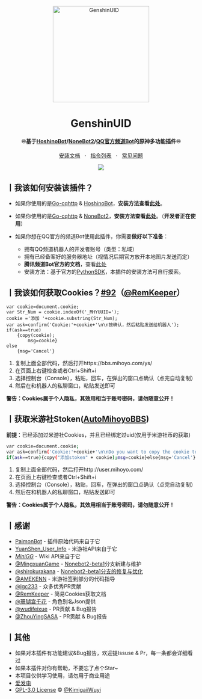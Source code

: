 <p align="center">
  <a href="https://github.com/KimigaiiWuyi/GenshinUID/"><img src="https://s2.loli.net/2022/01/31/kwCIl3cF1Z2GxnR.png" width="256" height="256" alt="GenshinUID"></a>
</p>
<h1 align = "center">GenshinUID</h1>
<h4 align = "center">♾️基于<a href="https://github.com/Ice-Cirno/HoshinoBot" target="_blank">HoshinoBot</a>/<a href="https://github.com/nonebot/nonebot2" target="_blank">NoneBot2</a>/<a href="https://bot.q.qq.com/wiki/#" target="_blank">QQ官方频道Bot</a>的原神多功能插件♾️</h4>
<div align = "center">
        <a href="https://github.com/KimigaiiWuyi/GenshinUID/wiki" target="_blank">安装文档</a> &nbsp; · &nbsp;
        <a href="https://github.com/KimigaiiWuyi/GenshinUID/wiki#%E4%B8%A8%E6%9F%A5%E8%AF%A2%E6%A8%A1%E5%9D%97%E6%8C%87%E4%BB%A4%E5%88%97%E8%A1%A8" target="_blank">指令列表</a> &nbsp; · &nbsp;
        <a href="https://github.com/KimigaiiWuyi/GenshinUID/wiki#%E4%B8%A8%E5%B8%B8%E8%A7%81%E9%97%AE%E9%A2%98qa">常见问题</a>
</div>
<p align="center">
  <a><img src="https://s2.loli.net/2022/02/01/QlS4piWXw5rZO3D.png"></a>
</p>


## 丨我该如何安装该插件？

+ 如果你使用的是[Go-cqhttp](https://github.com/Mrs4s/go-cqhttp) & [HoshinoBot](https://github.com/Ice-Cirno/HoshinoBot)，**安装方法查看[此处](https://github.com/KimigaiiWuyi/GenshinUID/wiki#%E4%B8%A8%E5%AE%89%E8%A3%85hoshinobot-)**。
+ 如果你使用的是[Go-cqhttp](https://github.com/Mrs4s/go-cqhttp) & [NoneBot2](https://github.com/nonebot/nonebot2)，**安装方法查看[此处](https://github.com/KimigaiiWuyi/GenshinUID/wiki#%E4%B8%A8%E5%AE%89%E8%A3%85nonebot2)**。（**开发者正在使用**）

+ 如果你想在QQ官方的频道Bot使用此插件，你需要**做好以下准备**：
  - 拥有QQ频道机器人的开发者账号（类型：私域）
  - 拥有已经备案好的服务器地址（视情况后期官方放开本地图片发送而定）
  - **腾讯频道Bot官方的文档**，查看[此处](https://bot.q.qq.com/wiki/#)
  - 安装方法：基于官方的[PythonSDK](https://github.com/tencent-connect/botpy)，本插件的安装方法可自行摸索。

## 丨我该如何获取Cookies？[#92](https://github.com/KimigaiiWuyi/GenshinUID/issues/92)（[@RemKeeper](https://github.com/RemKeeper)）

```
var cookie=document.cookie;
var Str_Num = cookie.indexOf('_MHYUUID=');
cookie ='添加 '+cookie.substring(Str_Num);
var ask=confirm('Cookie:'+cookie+'\n\n按确认，然后粘贴发送给机器人');
if(ask==true)
    {copy(cookie);
        msg=cookie}
else
    {msg='Cancel'}
```

1. 复制上面全部代码，然后打开https://bbs.mihoyo.com/ys/
2. 在页面上右键检查或者Ctrl+Shift+i
3. 选择控制台（Console），粘贴，回车，在弹出的窗口点确认（点完自动复制）
4. 然后在和机器人的私聊窗口，粘贴发送即可

**警告：Cookies属于个人隐私，其效用相当于账号密码，请勿随意公开！**

## 丨获取米游社Stoken([AutoMihoyoBBS](https://github.com/Womsxd/AutoMihoyoBBS#%E8%8E%B7%E5%8F%96%E7%B1%B3%E6%B8%B8%E7%A4%BECookie))
**前提**：已经添加过米游社Cookies，并且已经绑定过uid(仅用于米游社币的获取)
```sh
var cookie=document.cookie;
var ask=confirm('Cookie:'+cookie+'\n\nDo you want to copy the cookie to the clipboard?');
if(ask==true){copy("添加stoken" + cookie);msg=cookie}else{msg='Cancel'}
```

1. 复制上面全部代码，然后打开http://user.mihoyo.com/
2. 在页面上右键检查或者Ctrl+Shift+i
3. 选择控制台（Console），粘贴，回车，在弹出的窗口点确认（点完自动复制）
4. 然后在和机器人的私聊窗口，粘贴发送即可

**警告：Cookies属于个人隐私，其效用相当于账号密码，请勿随意公开！**

## 丨感谢

- [PaimonBot](https://github.com/XiaoMiku01/PaimonBot) - 插件原始代码来自于它
- [YuanShen_User_Info](https://github.com/Womsxd/YuanShen_User_Info) - 米游社API来自于它
- *[MiniGG](https://www.minigg.cn/)* - Wiki API来自于它
- [@MingxuanGame](https://github.com/MingxuanGame) - [Nonebot2-beta1](https://github.com/KimigaiiWuyi/GenshinUID/tree/nonebot2-beta1)分支新建与维护
- [@shirokurakana](https://github.com/shirokurakana) - [Nonebot2-beta1分支的修复与优化](https://github.com/KimigaiiWuyi/GenshinUID/pull/118)
- [@AMEKENN](https://github.com/AMEKENN) - 米游社签到部分的代码指导
- [@lgc233](https://github.com/lgc2333) - 众多优秀PR贡献
- [@RemKeeper](https://github.com/RemKeeper) - 简易Cookies获取文档
- [@珊瑚宫千花](https://space.bilibili.com/398528056) - 角色别名Json提供
- [@wudifeixue](https://github.com/wudifeixue) - PR贡献 & Bug报告
- [@ZhouYingSASA](https://github.com/ZhouYingSASA) - PR贡献 & Bug报告

## 丨其他

+ 如果对本插件有功能建议&Bug报告，欢迎提Issuse & Pr，每一条都会详细看过
+ 如果本插件对你有帮助，不要忘了点个Star~
+ 本项目仅供学习使用，请勿用于商业用途
+ [爱发电](https://afdian.net/@KimigaiiWuyi)
+ [GPL-3.0 License](https://github.com/KimigaiiWuyi/GenshinUID/blob/main/LICENSE) © [@KimigaiiWuyi](https://github.com/KimigaiiWuyi)
